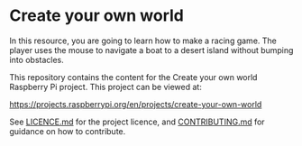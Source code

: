 # Create your own world

In this resource, you are going to learn how to make a racing game. The player uses the mouse to navigate a boat to a desert island without bumping into obstacles.

This repository contains the content for the Create your own world Raspberry Pi project. This project can be viewed at:

https://projects.raspberrypi.org/en/projects/create-your-own-world 

See [LICENCE.md](LICENCE.md) for the project licence, and [CONTRIBUTING.md](CONTRIBUTING.md) for guidance on how to contribute.

